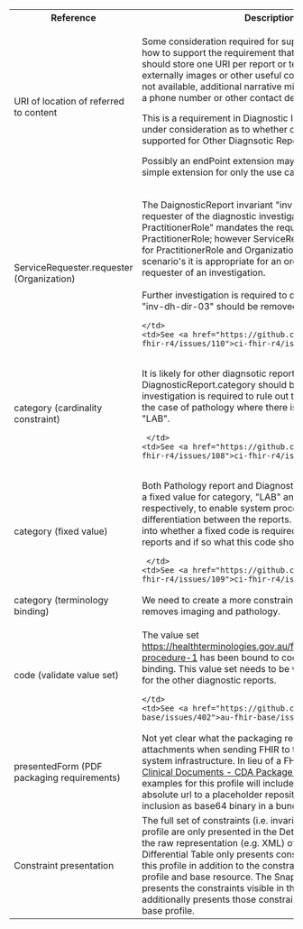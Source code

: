 <table class="list" width="100%">
<tbody>
  <tr>
    <th>Reference</th>
    <th>Description</th>
    <th>Issue No.</th>
  </tr>
      <tr>
    <td>URI of location of referred to content</td>
    <td><p>Some consideration required for supporting in this profile how to support the requirement that the diagnostic report should store one URI per report or test referencing the externally images or other useful content. Where a URI is not available, additional narrative might be included stating a phone number or other contact details for further enquiry.</p>
        <p>This is a requirement in Diagnostic Imaging Report but still under consideration as to whether or not this is to be supported for Other Diagnsotic Reports.</p>
        <p>Possibly an endPoint extension may be useful, possibly a simple extension for only the use case is appropriate.</p></td>
    <td>See <a href="https://github.com/AuDigitalHealth/ci-fhir-r4/issues/107">ci-fhir-r4/issues/107</a></td>
   </tr>
     <tr>
       <td>ServiceRequester.requester (Organization)</td>
    <td><p>The DaignosticReport invariant "inv-dh-dir-03: The requester of the diagnostic investigation order shall be a PractitionerRole" mandates the requester is a PractitionerRole; however ServiceRequest.basedOn allows for PractitionerRole and Organization and in some scenario's it is appropriate for an organization to  be the requester of an investigation.<br/><br/>
	Further investigation is required to determine if the invariant "inv-dh-dir-03" should be removed. </p>
	
	</td>
    <td>See <a href="https://github.com/AuDigitalHealth/ci-fhir-r4/issues/110">ci-fhir-r4/issues/110</a></td>
   </tr>
   <tr>
    <td>category (cardinality constraint)</td>
    <td><p>It is likely for other diagnsotic reports that the cardinality of DiagnosticReport.category should be [1.. *], however investigation is required to rule out the need for [2.. *] as in the case of pathology where there is a required category of "LAB".</p>
        
     </td>
    <td>See <a href="https://github.com/AuDigitalHealth/ci-fhir-r4/issues/108">ci-fhir-r4/issues/108</a></td>
   </tr>
	      <tr>
    <td>category (fixed value)</td>
    <td><p>Both Pathology report and Diagnostic Imaging Report have a fixed value for category, "LAB" and "imaging" respectively, to enable system processing and differentiation between the reports.  Investigation is required into whether a fixed code is required for other diagnostic reports and if so what this code should be.</p>
        
     </td>
    <td>See <a href="https://github.com/AuDigitalHealth/ci-fhir-r4/issues/109">ci-fhir-r4/issues/109</a></td>
   </tr>
   <tr>
    <td>category (terminology binding)</td>
    <td>We need to create a more constrained value set that at least removes imaging and pathology.</td>
    <td>See <a href="https://github.com/AuDigitalHealth/ci-fhir-r4/issues/42">ci-fhir-r4/issues/42</a></td>
   </tr> 
    <tr>
       <td>code (validate value set)</td>
    <td><p>The value set <a href="https://healthterminologies.gov.au/fhir/ValueSet/evaluation-procedure-1">https://healthterminologies.gov.au/fhir/ValueSet/evaluation-procedure-1</a> has been bound to code with extensible binding.  This value set needs to be validated for it's usability for the other diagnostic reports. </p>
	
	</td>
    <td>See <a href="https://github.com/hl7au/au-fhir-base/issues/402">au-fhir-base/issues/402</a></td>
   </tr>
      <tr>
    <td>presentedForm (PDF packaging requirements)</td>
    <td>Not yet clear what the packaging requirements are for attachments when sending FHIR to the My Health Record system infrastructure. In lieu of a FHIR equivalent of the <a href="https://developer.digitalhealth.gov.au/specifications/clinical-documents/ep-1962-2014/nehta-1229-2011">Clinical Documents - CDA Package v1.0</a> specification, examples for this profile will include workarounds (e.g. absolute url to a placeholder repository for attachment) or inclusion as base64 binary in a bundle.</td>
    <td>See <a href="https://github.com/AuDigitalHealth/ci-fhir-r4/issues/74">ci-fhir-r4/issues/74</a></td>
   </tr>
   <tr>
    <td>Constraint presentation</td>
    <td>The full set of constraints (i.e. invariants) defined in this profile are only presented in the Detailed Descriptions tab or the raw representation (e.g. XML) of the profile. The Differential Table only presents constraints introduced in this profile in addition to the constraints present in the base profile and base resource. The Snapshot Table only presents the constraints visible in the Differential Table and additionally presents those constraints set in slices in the base profile.</td>
    <td>See Zulip <a href="https://chat.fhir.org/#narrow/stream/179252-IG-creation/topic/Derived.20profile.20snapshot.20missing.20upstream.20invariants">Derived profile snapshot missing upstream invariants stream</a></td>
   </tr>   
</tbody>
</table>

